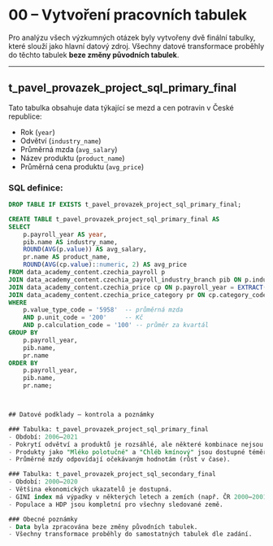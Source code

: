# 00 – Vytvoření pracovních tabulek

Pro analýzu všech výzkumných otázek byly vytvořeny dvě finální tabulky, které slouží jako hlavní datový zdroj. Všechny datové transformace proběhly do těchto tabulek **beze změny původních tabulek**.

---

## t_pavel_provazek_project_sql_primary_final

Tato tabulka obsahuje data týkající se mezd a cen potravin v České republice:

- Rok (`year`)
- Odvětví (`industry_name`)
- Průměrná mzda (`avg_salary`)
- Název produktu (`product_name`)
- Průměrná cena produktu (`avg_price`)

### SQL definice:

```sql
DROP TABLE IF EXISTS t_pavel_provazek_project_sql_primary_final;

CREATE TABLE t_pavel_provazek_project_sql_primary_final AS
SELECT
    p.payroll_year AS year,
    pib.name AS industry_name,
    ROUND(AVG(p.value)) AS avg_salary,
    pr.name AS product_name,
    ROUND(AVG(cp.value)::numeric, 2) AS avg_price
FROM data_academy_content.czechia_payroll p
JOIN data_academy_content.czechia_payroll_industry_branch pib ON p.industry_branch_code = pib.code
JOIN data_academy_content.czechia_price cp ON p.payroll_year = EXTRACT(YEAR FROM cp.date_from)
JOIN data_academy_content.czechia_price_category pr ON cp.category_code = pr.code
WHERE
    p.value_type_code = '5958'  -- průměrná mzda
    AND p.unit_code = '200'     -- Kč
    AND p.calculation_code = '100' -- průměr za kvartál
GROUP BY
    p.payroll_year,
    pib.name,
    pr.name
ORDER BY
    p.payroll_year,
    pib.name,
    pr.name;



## Datové podklady – kontrola a poznámky

### Tabulka: t_pavel_provazek_project_sql_primary_final
- Období: 2006–2021
- Pokrytí odvětví a produktů je rozsáhlé, ale některé kombinace nejsou ve všech letech dostupné.
- Produkty jako "Mléko polotučné" a "Chléb kmínový" jsou dostupné téměř ve všech sledovaných letech.
- Průměrné mzdy odpovídají očekávaným hodnotám (růst v čase).

### Tabulka: t_pavel_provazek_project_sql_secondary_final
- Období: 2000–2020
- Většina ekonomických ukazatelů je dostupná.
- GINI index má výpadky v některých letech a zemích (např. ČR 2000–2001).
- Populace a HDP jsou kompletní pro všechny sledované země.

### Obecné poznámky
- Data byla zpracována beze změny původních tabulek.
- Všechny transformace proběhly do samostatných tabulek dle zadání.
